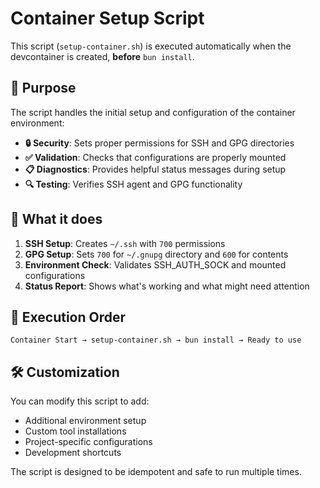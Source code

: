 # Container Setup Script

This script (`setup-container.sh`) is executed automatically when the devcontainer is created, **before** `bun install`.

## 🎯 Purpose

The script handles the initial setup and configuration of the container environment:

- **🔒 Security**: Sets proper permissions for SSH and GPG directories
- **✅ Validation**: Checks that configurations are properly mounted
- **📋 Diagnostics**: Provides helpful status messages during setup
- **🔍 Testing**: Verifies SSH agent and GPG functionality

## 🔧 What it does

1. **SSH Setup**: Creates `~/.ssh` with `700` permissions
2. **GPG Setup**: Sets `700` for `~/.gnupg` directory and `600` for contents
3. **Environment Check**: Validates SSH_AUTH_SOCK and mounted configurations
4. **Status Report**: Shows what's working and what might need attention

## 📝 Execution Order

```
Container Start → setup-container.sh → bun install → Ready to use
```

## 🛠️ Customization

You can modify this script to add:
- Additional environment setup
- Custom tool installations
- Project-specific configurations
- Development shortcuts

The script is designed to be idempotent and safe to run multiple times.
